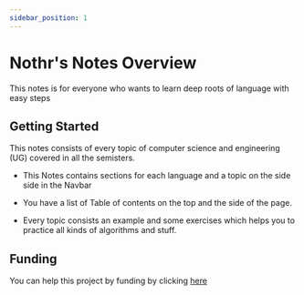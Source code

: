 ```yaml
---
sidebar_position: 1
---
```


# Nothr's Notes Overview

This notes is for everyone who wants to learn deep roots of language with easy steps

## Getting Started

This notes consists of every topic of computer science and engineering (UG) covered in all the semisters.

- This Notes contains sections for each language and a topic on the side side in the Navbar

- You have a list of Table of contents on the top and the side of the page.

- Every topic consists an example and some exercises which helps you to practice all kinds of algorithms and stuff.

## Funding

You can help this project by funding by clicking [here](https://nothr.me)

